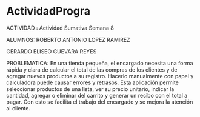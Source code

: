# ActividadProgra

ACTIVIDAD :
Actividad Sumativa Semana 8

ALUMNOS:
ROBERTO ANTONIO LOPEZ RAMIREZ

GERARDO ELISEO GUEVARA REYES


PROBLEMATICA: 
En una tienda pequeña, el encargado necesita una forma rápida y clara de calcular el total de las 
compras de los clientes y de agregar nuevos productos a su registro. Hacerlo manualmente con papel y calculadora puede causar errores y retrasos.
Esta aplicación permite seleccionar productos de una lista, ver su precio unitario, indicar la cantidad, 
agregar o eliminar del carrito y generar un recibo con el total a pagar. Con esto se facilita el trabajo del 
encargado y se mejora la atención al cliente.

